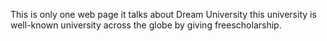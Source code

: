 This is only one web page it talks about
Dream University this university is well-known
university across the globe by giving freescholarship.